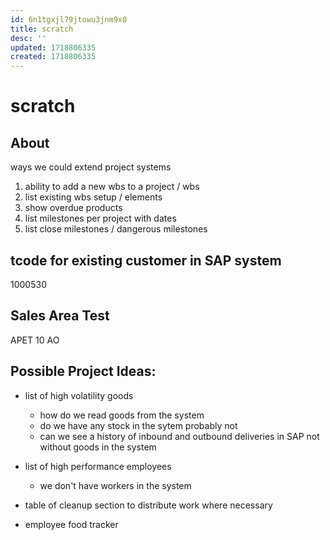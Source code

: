 ```yaml
---
id: 6n1tgxjl79jtowu3jnm9x0
title: scratch
desc: ''
updated: 1718806335
created: 1718806335
---
```

# scratch

## About

ways we could extend project systems

1. ability to add a new wbs to a project / wbs
2. list existing wbs setup / elements
3. show overdue products
4. list milestones per project with dates
5. list close milestones / dangerous milestones


## tcode for existing customer in SAP system

1000530

## Sales Area Test

APET
10
AO

## Possible Project Ideas:

- list of high volatility goods
    - how do we read goods from the system
    - do we have any stock in the sytem
        probably not
    - can we see a history of inbound and outbound deliveries in SAP
        not without goods in the system

- list of high performance employees
    - we don't have workers in the system

- table of cleanup section to distribute work where necessary

- employee food tracker


